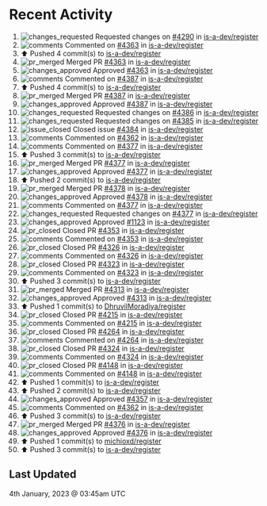# Recent Activity

<!--RECENT_ACTIVITY:start-->
1. ![changes_requested](https://cdn.jsdelivr.net/gh/Readme-Workflows/Readme-Icons@main/icons/octicons/RequestedChanges.svg) Requested changes on [#4290](https://github.com/is-a-dev/register/pull/4290#pullrequestreview-1235315582) in [is-a-dev/register](https://github.com/is-a-dev/register)
2. ![comments](https://cdn.jsdelivr.net/gh/Readme-Workflows/Readme-Icons@main/icons/octicons/Comment.svg) Commented on [#4363](https://github.com/is-a-dev/register/pull/4363#issuecomment-1370370677) in [is-a-dev/register](https://github.com/is-a-dev/register)
3. ⬆️ Pushed 4 commit(s) to [is-a-dev/register](https://github.com/is-a-dev/register)
4. ![pr_merged](https://cdn.jsdelivr.net/gh/Readme-Workflows/Readme-Icons@main/icons/octicons/PullRequestMerged.svg) Merged PR [#4363](https://github.com/is-a-dev/register/pull/4363) in [is-a-dev/register](https://github.com/is-a-dev/register)
5. ![changes_approved](https://cdn.jsdelivr.net/gh/Readme-Workflows/Readme-Icons@main/icons/octicons/ApprovedChanges.svg) Approved [#4363](https://github.com/is-a-dev/register/pull/4363#pullrequestreview-1235250760) in [is-a-dev/register](https://github.com/is-a-dev/register)
6. ![comments](https://cdn.jsdelivr.net/gh/Readme-Workflows/Readme-Icons@main/icons/octicons/Comment.svg) Commented on [#4387](https://github.com/is-a-dev/register/pull/4387#issuecomment-1370319777) in [is-a-dev/register](https://github.com/is-a-dev/register)
7. ⬆️ Pushed 4 commit(s) to [is-a-dev/register](https://github.com/is-a-dev/register)
8. ![pr_merged](https://cdn.jsdelivr.net/gh/Readme-Workflows/Readme-Icons@main/icons/octicons/PullRequestMerged.svg) Merged PR [#4387](https://github.com/is-a-dev/register/pull/4387) in [is-a-dev/register](https://github.com/is-a-dev/register)
9. ![changes_approved](https://cdn.jsdelivr.net/gh/Readme-Workflows/Readme-Icons@main/icons/octicons/ApprovedChanges.svg) Approved [#4387](https://github.com/is-a-dev/register/pull/4387#pullrequestreview-1235203350) in [is-a-dev/register](https://github.com/is-a-dev/register)
10. ![changes_requested](https://cdn.jsdelivr.net/gh/Readme-Workflows/Readme-Icons@main/icons/octicons/RequestedChanges.svg) Requested changes on [#4386](https://github.com/is-a-dev/register/pull/4386#pullrequestreview-1235202575) in [is-a-dev/register](https://github.com/is-a-dev/register)
11. ![changes_requested](https://cdn.jsdelivr.net/gh/Readme-Workflows/Readme-Icons@main/icons/octicons/RequestedChanges.svg) Requested changes on [#4385](https://github.com/is-a-dev/register/pull/4385#pullrequestreview-1235201975) in [is-a-dev/register](https://github.com/is-a-dev/register)
12. ![issue_closed](https://cdn.jsdelivr.net/gh/Readme-Workflows/Readme-Icons@main/icons/octicons/IssueClosed.svg) Closed issue [#4384](https://github.com/is-a-dev/register/issues/4384) in [is-a-dev/register](https://github.com/is-a-dev/register)
13. ![comments](https://cdn.jsdelivr.net/gh/Readme-Workflows/Readme-Icons@main/icons/octicons/Comment.svg) Commented on [#4362](https://github.com/is-a-dev/register/pull/4362#issuecomment-1370312230) in [is-a-dev/register](https://github.com/is-a-dev/register)
14. ![comments](https://cdn.jsdelivr.net/gh/Readme-Workflows/Readme-Icons@main/icons/octicons/Comment.svg) Commented on [#4377](https://github.com/is-a-dev/register/pull/4377#issuecomment-1370308698) in [is-a-dev/register](https://github.com/is-a-dev/register)
15. ⬆️ Pushed 3 commit(s) to [is-a-dev/register](https://github.com/is-a-dev/register)
16. ![pr_merged](https://cdn.jsdelivr.net/gh/Readme-Workflows/Readme-Icons@main/icons/octicons/PullRequestMerged.svg) Merged PR [#4377](https://github.com/is-a-dev/register/pull/4377) in [is-a-dev/register](https://github.com/is-a-dev/register)
17. ![changes_approved](https://cdn.jsdelivr.net/gh/Readme-Workflows/Readme-Icons@main/icons/octicons/ApprovedChanges.svg) Approved [#4377](https://github.com/is-a-dev/register/pull/4377#pullrequestreview-1235196661) in [is-a-dev/register](https://github.com/is-a-dev/register)
18. ⬆️ Pushed 2 commit(s) to [is-a-dev/register](https://github.com/is-a-dev/register)
19. ![pr_merged](https://cdn.jsdelivr.net/gh/Readme-Workflows/Readme-Icons@main/icons/octicons/PullRequestMerged.svg) Merged PR [#4378](https://github.com/is-a-dev/register/pull/4378) in [is-a-dev/register](https://github.com/is-a-dev/register)
20. ![changes_approved](https://cdn.jsdelivr.net/gh/Readme-Workflows/Readme-Icons@main/icons/octicons/ApprovedChanges.svg) Approved [#4378](https://github.com/is-a-dev/register/pull/4378#pullrequestreview-1234582711) in [is-a-dev/register](https://github.com/is-a-dev/register)
21. ![comments](https://cdn.jsdelivr.net/gh/Readme-Workflows/Readme-Icons@main/icons/octicons/Comment.svg) Commented on [#4377](https://github.com/is-a-dev/register/pull/4377#discussion_r1060605319) in [is-a-dev/register](https://github.com/is-a-dev/register)
22. ![changes_requested](https://cdn.jsdelivr.net/gh/Readme-Workflows/Readme-Icons@main/icons/octicons/RequestedChanges.svg) Requested changes on [#4377](https://github.com/is-a-dev/register/pull/4377#pullrequestreview-1234581675) in [is-a-dev/register](https://github.com/is-a-dev/register)
23. ![changes_approved](https://cdn.jsdelivr.net/gh/Readme-Workflows/Readme-Icons@main/icons/octicons/ApprovedChanges.svg) Approved [#1123](https://github.com/is-a-dev/register/pull/1123#pullrequestreview-1234517069) in [is-a-dev/register](https://github.com/is-a-dev/register)
24. ![pr_closed](https://cdn.jsdelivr.net/gh/Readme-Workflows/Readme-Icons@main/icons/octicons/PullRequestClosed.svg) Closed PR [#4353](https://github.com/is-a-dev/register/pull/4353) in [is-a-dev/register](https://github.com/is-a-dev/register)
25. ![comments](https://cdn.jsdelivr.net/gh/Readme-Workflows/Readme-Icons@main/icons/octicons/Comment.svg) Commented on [#4353](https://github.com/is-a-dev/register/pull/4353#issuecomment-1369739950) in [is-a-dev/register](https://github.com/is-a-dev/register)
26. ![pr_closed](https://cdn.jsdelivr.net/gh/Readme-Workflows/Readme-Icons@main/icons/octicons/PullRequestClosed.svg) Closed PR [#4326](https://github.com/is-a-dev/register/pull/4326) in [is-a-dev/register](https://github.com/is-a-dev/register)
27. ![comments](https://cdn.jsdelivr.net/gh/Readme-Workflows/Readme-Icons@main/icons/octicons/Comment.svg) Commented on [#4326](https://github.com/is-a-dev/register/pull/4326#issuecomment-1369735470) in [is-a-dev/register](https://github.com/is-a-dev/register)
28. ![pr_closed](https://cdn.jsdelivr.net/gh/Readme-Workflows/Readme-Icons@main/icons/octicons/PullRequestClosed.svg) Closed PR [#4323](https://github.com/is-a-dev/register/pull/4323) in [is-a-dev/register](https://github.com/is-a-dev/register)
29. ![comments](https://cdn.jsdelivr.net/gh/Readme-Workflows/Readme-Icons@main/icons/octicons/Comment.svg) Commented on [#4323](https://github.com/is-a-dev/register/pull/4323#issuecomment-1369735216) in [is-a-dev/register](https://github.com/is-a-dev/register)
30. ⬆️ Pushed 3 commit(s) to [is-a-dev/register](https://github.com/is-a-dev/register)
31. ![pr_merged](https://cdn.jsdelivr.net/gh/Readme-Workflows/Readme-Icons@main/icons/octicons/PullRequestMerged.svg) Merged PR [#4313](https://github.com/is-a-dev/register/pull/4313) in [is-a-dev/register](https://github.com/is-a-dev/register)
32. ![changes_approved](https://cdn.jsdelivr.net/gh/Readme-Workflows/Readme-Icons@main/icons/octicons/ApprovedChanges.svg) Approved [#4313](https://github.com/is-a-dev/register/pull/4313#pullrequestreview-1234506757) in [is-a-dev/register](https://github.com/is-a-dev/register)
33. ⬆️ Pushed 1 commit(s) to [DhruvilMoradiya/register](https://github.com/DhruvilMoradiya/register)
34. ![pr_closed](https://cdn.jsdelivr.net/gh/Readme-Workflows/Readme-Icons@main/icons/octicons/PullRequestClosed.svg) Closed PR [#4215](https://github.com/is-a-dev/register/pull/4215) in [is-a-dev/register](https://github.com/is-a-dev/register)
35. ![comments](https://cdn.jsdelivr.net/gh/Readme-Workflows/Readme-Icons@main/icons/octicons/Comment.svg) Commented on [#4215](https://github.com/is-a-dev/register/pull/4215#issuecomment-1369732085) in [is-a-dev/register](https://github.com/is-a-dev/register)
36. ![pr_closed](https://cdn.jsdelivr.net/gh/Readme-Workflows/Readme-Icons@main/icons/octicons/PullRequestClosed.svg) Closed PR [#4264](https://github.com/is-a-dev/register/pull/4264) in [is-a-dev/register](https://github.com/is-a-dev/register)
37. ![comments](https://cdn.jsdelivr.net/gh/Readme-Workflows/Readme-Icons@main/icons/octicons/Comment.svg) Commented on [#4264](https://github.com/is-a-dev/register/pull/4264#issuecomment-1369731713) in [is-a-dev/register](https://github.com/is-a-dev/register)
38. ![pr_closed](https://cdn.jsdelivr.net/gh/Readme-Workflows/Readme-Icons@main/icons/octicons/PullRequestClosed.svg) Closed PR [#4324](https://github.com/is-a-dev/register/pull/4324) in [is-a-dev/register](https://github.com/is-a-dev/register)
39. ![comments](https://cdn.jsdelivr.net/gh/Readme-Workflows/Readme-Icons@main/icons/octicons/Comment.svg) Commented on [#4324](https://github.com/is-a-dev/register/pull/4324#issuecomment-1369730735) in [is-a-dev/register](https://github.com/is-a-dev/register)
40. ![pr_closed](https://cdn.jsdelivr.net/gh/Readme-Workflows/Readme-Icons@main/icons/octicons/PullRequestClosed.svg) Closed PR [#4148](https://github.com/is-a-dev/register/pull/4148) in [is-a-dev/register](https://github.com/is-a-dev/register)
41. ![comments](https://cdn.jsdelivr.net/gh/Readme-Workflows/Readme-Icons@main/icons/octicons/Comment.svg) Commented on [#4148](https://github.com/is-a-dev/register/pull/4148#issuecomment-1369728348) in [is-a-dev/register](https://github.com/is-a-dev/register)
42. ⬆️ Pushed 1 commit(s) to [is-a-dev/register](https://github.com/is-a-dev/register)
43. ⬆️ Pushed 2 commit(s) to [is-a-dev/register](https://github.com/is-a-dev/register)
44. ![changes_approved](https://cdn.jsdelivr.net/gh/Readme-Workflows/Readme-Icons@main/icons/octicons/ApprovedChanges.svg) Approved [#4357](https://github.com/is-a-dev/register/pull/4357#pullrequestreview-1234495504) in [is-a-dev/register](https://github.com/is-a-dev/register)
45. ![comments](https://cdn.jsdelivr.net/gh/Readme-Workflows/Readme-Icons@main/icons/octicons/Comment.svg) Commented on [#4362](https://github.com/is-a-dev/register/pull/4362#issuecomment-1369724639) in [is-a-dev/register](https://github.com/is-a-dev/register)
46. ⬆️ Pushed 3 commit(s) to [is-a-dev/register](https://github.com/is-a-dev/register)
47. ![pr_merged](https://cdn.jsdelivr.net/gh/Readme-Workflows/Readme-Icons@main/icons/octicons/PullRequestMerged.svg) Merged PR [#4376](https://github.com/is-a-dev/register/pull/4376) in [is-a-dev/register](https://github.com/is-a-dev/register)
48. ![changes_approved](https://cdn.jsdelivr.net/gh/Readme-Workflows/Readme-Icons@main/icons/octicons/ApprovedChanges.svg) Approved [#4376](https://github.com/is-a-dev/register/pull/4376#pullrequestreview-1234491338) in [is-a-dev/register](https://github.com/is-a-dev/register)
49. ⬆️ Pushed 1 commit(s) to [michioxd/register](https://github.com/michioxd/register)
50. ⬆️ Pushed 3 commit(s) to [is-a-dev/register](https://github.com/is-a-dev/register)
<!--RECENT_ACTIVITY:end-->

## Last Updated
<!--RECENT_ACTIVITY:last_update-->
4th January, 2023 @ 03:45am UTC
<!--RECENT_ACTIVITY:last_update_end-->
